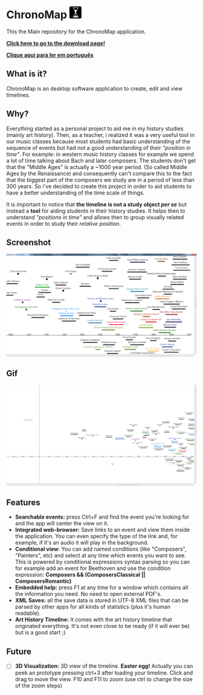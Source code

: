 # ChronoMap ![](https://github.com/HenriAugusto/ChronoMap/blob/master/Icons/ChronoMap%20Icon.png)

This the Main repository for the ChronoMap application.

[**Click here to go to the download page!**](https://github.com/HenriAugusto/ChronoMap/releases/tag/v0.1.0)

[**Clique aqui para ler em português**](https://github.com/HenriAugusto/ChronoMap/blob/master/README.md)


## What is it?

ChronoMap is an desktop software application to create, edit and view timelines.

## Why? 

Everything started as a personal project to aid me in my history studies (mainly art history). Then, as a teacher, i realized it was a very useful tool in our music classes because most students had basic understanding of the sequence of events but had not a good understanding of their _"position in time"_. For example: in western music history classes for example we spend a lot of time talking about Bach and later composers. The students don't get that the "Middle Ages" is actually a ~1000 year period. (So called Middle Ages by the Renaissance) and consequently can't compare this to the fact that the biggest part of the composers we study are in a period of less than 300 years. So i've decided to create this project in order to aid students to have a better understanding of the time scale of things.

It is important to notice that **the timeline is not a study object _per se_** but instead a **tool** for aiding students in their history studies. It helps then to understand _"positions in time"_ and allows then to group visually related events in order to study their _relative position_.

## Screenshot
![Looks like your browser can't display this image](https://raw.githubusercontent.com/HenriAugusto/ChronoMap/master/Readme%20Images/ChronoMap%20v0.1.0.png)

## Gif
![Looks like your browser can't display this image](https://raw.githubusercontent.com/HenriAugusto/ChronoMap/master/Readme%20Images/ChronoMap%20v0.1.0%20gif.gif)

## Features

* **Searchable events:** press Ctrl+F and find the event you're looking for and the app will center the view on it.
* **Integrated web-browser:** Save links to an event and view them inside the application. You can even specify the type of the link and, for example, if it's an audio it will play in the background.
* **Conditional view**: You can add named conditions (like "Composers", "Painters", etc) and select at any time which events you want to see. This is powered by conditional expressions syntax parsing so you can for example add an event for Beethoven and use the condition expression: __Composers && (ComposersClassical || ComposersRomantic)__
* **Embedded help:** press F1 at any time for a window which contains all the information you need. No need to open external PDF's.
* **XML Saves:** all the save data is stored in UTF-8 XML files that can be parsed by other apps for all kinds of statistics (plus it's human readable).
* **Art History Timeline:** It comes with the art history timeline that originated everything. It's not even close to be ready (if it will ever be) but is a good start ;)

## Future

- [ ] **3D Visualization:** 3D view of the timeline. __Easter egg!__ Actually you can peek an prototype pressing ctrl+3 after loading your timeline. Click and drag to move the view. F10 and F11 to zoom (use ctrl to change the size of the zoom steps)
